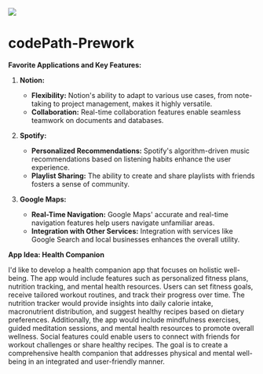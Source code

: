 ![](https://github.com/bdemirc1/codePath-Prework/blob/main/Kapture%202023-11-17%20at%2020.42.09.gif)

# codePath-Prework

**Favorite Applications and Key Features:**

1. **Notion:**
   - **Flexibility:** Notion's ability to adapt to various use cases, from note-taking to project management, makes it highly versatile.
   - **Collaboration:** Real-time collaboration features enable seamless teamwork on documents and databases.

2. **Spotify:**
   - **Personalized Recommendations:** Spotify's algorithm-driven music recommendations based on listening habits enhance the user experience.
   - **Playlist Sharing:** The ability to create and share playlists with friends fosters a sense of community.

3. **Google Maps:**
   - **Real-Time Navigation:** Google Maps' accurate and real-time navigation features help users navigate unfamiliar areas.
   - **Integration with Other Services:** Integration with services like Google Search and local businesses enhances the overall utility.

**App Idea: Health Companion**

I'd like to develop a health companion app that focuses on holistic well-being. The app would include features such as personalized fitness plans, nutrition tracking, and mental health resources. Users can set fitness goals, receive tailored workout routines, and track their progress over time. The nutrition tracker would provide insights into daily calorie intake, macronutrient distribution, and suggest healthy recipes based on dietary preferences. Additionally, the app would include mindfulness exercises, guided meditation sessions, and mental health resources to promote overall wellness. Social features could enable users to connect with friends for workout challenges or share healthy recipes. The goal is to create a comprehensive health companion that addresses physical and mental well-being in an integrated and user-friendly manner.
